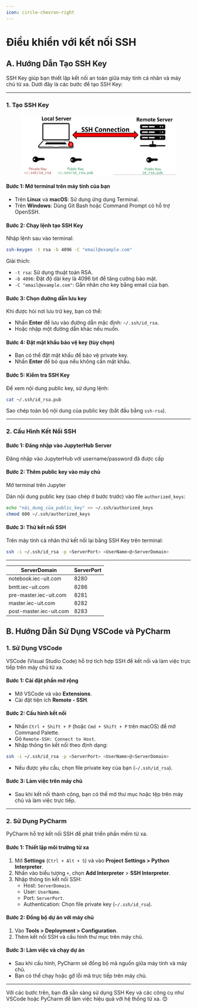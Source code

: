 ```yaml
---
icon: circle-chevron-right
---
```


# Điều khiển với kết nối SSH

## A. Hướng Dẫn Tạo SSH Key

SSH Key giúp bạn thiết lập kết nối an toàn giữa máy tính cá nhân và máy chủ từ xa. Dưới đây là các bước để tạo SSH Key:

***

### 1. Tạo SSH Key

<figure><img src="../.gitbook/assets/Screenshot 2025-01-24 231022.jpg" alt=""><figcaption></figcaption></figure>

#### Bước 1: Mở terminal trên máy tính của bạn

* Trên **Linux** và **macOS**: Sử dụng ứng dụng Terminal.
* Trên **Windows**: Dùng Git Bash hoặc Command Prompt có hỗ trợ OpenSSH.

#### Bước 2: Chạy lệnh tạo SSH Key

Nhập lệnh sau vào terminal:

```bash
ssh-keygen -t rsa -b 4096 -C "email@example.com"
```

Giải thích:

* `-t rsa`: Sử dụng thuật toán RSA.
* `-b 4096`: Đặt độ dài key là 4096 bit để tăng cường bảo mật.
* `-C "email@example.com"`: Gắn nhãn cho key bằng email của bạn.

#### Bước 3: Chọn đường dẫn lưu key

Khi được hỏi nơi lưu trữ key, bạn có thể:

* Nhấn **Enter** để lưu vào đường dẫn mặc định: `~/.ssh/id_rsa`.
* Hoặc nhập một đường dẫn khác nếu muốn.

#### Bước 4: Đặt mật khẩu bảo vệ key (tùy chọn)

* Bạn có thể đặt mật khẩu để bảo vệ private key.
* Nhấn **Enter** để bỏ qua nếu không cần mật khẩu.

#### Bước 5: Kiểm tra SSH Key

Để xem nội dung public key, sử dụng lệnh:

```bash
cat ~/.ssh/id_rsa.pub
```

Sao chép toàn bộ nội dung của public key (bắt đầu bằng `ssh-rsa`).

***

### 2. Cấu Hình Kết Nối SSH

#### Bước 1: Đăng nhập vào JupyterHub Server

Đăng nhập vào JupyterHub với username/password đã được cấp

#### Bước 2: Thêm public key vào máy chủ

Mở terminal trên Jupyter

Dán nội dung public key (sao chép ở bước trước) vào file `authorized_keys`:

```bash
echo "nội_dung_của_public_key" >> ~/.ssh/authorized_keys
chmod 600 ~/.ssh/authorized_keys
```

#### Bước 3: Thử kết nối SSH

Trên máy tính cá nhân thử kết nối lại bằng SSH Key trên terminal:

```bash
ssh -i ~/.ssh/id_rsa -p <ServerPort> <UserName>@<ServerDomain>
```

***

| ServerDomain            | ServerPort |
| ----------------------- | ---------- |
| notebook.iec-uit.com    | 8280       |
| bmtt.iec-uit.com        | 8286       |
| pre-master.iec-uit.com  | 8281       |
| master.iec-uit.com      | 8282       |
| post-master.iec-uit.com | 8283       |

## B. Hướng Dẫn Sử Dụng VSCode và PyCharm

### 1. Sử Dụng VSCode

VSCode (Visual Studio Code) hỗ trợ tích hợp SSH để kết nối và làm việc trực tiếp trên máy chủ từ xa.

#### Bước 1: Cài đặt phần mở rộng

* Mở VSCode và vào **Extensions**.
* Cài đặt tiện ích **Remote - SSH**.

#### Bước 2: Cấu hình kết nối

* Nhấn `Ctrl + Shift + P` (hoặc `Cmd + Shift + P` trên macOS) để mở Command Palette.
* Gõ `Remote-SSH: Connect to Host`.
* Nhập thông tin kết nối theo định dạng:

```bash
ssh -i ~/.ssh/id_rsa -p <ServerPort> <UserName>@<ServerDomain>
```

* Nếu được yêu cầu, chọn file private key của bạn (`~/.ssh/id_rsa`).

#### Bước 3: Làm việc trên máy chủ

* Sau khi kết nối thành công, bạn có thể mở thư mục hoặc tệp trên máy chủ và làm việc trực tiếp.

***

### 2. Sử Dụng PyCharm

PyCharm hỗ trợ kết nối SSH để phát triển phần mềm từ xa.

#### Bước 1: Thiết lập môi trường từ xa

1. Mở **Settings** (`Ctrl + Alt + S`) và vào **Project Settings > Python Interpreter**.
2. Nhấn vào biểu tượng `+`, chọn **Add Interpreter** > **SSH Interpreter**.
3. Nhập thông tin kết nối SSH:
   * Host: `ServerDomain`.
   * User: `UserName`.
   * Port: `ServerPort`.
   * Authentication: Chọn file private key (`~/.ssh/id_rsa`).

#### Bước 2: Đồng bộ dự án với máy chủ

1. Vào **Tools > Deployment > Configuration**.
2. Thêm kết nối SSH và cấu hình thư mục trên máy chủ.

#### Bước 3: Làm việc và chạy dự án

* Sau khi cấu hình, PyCharm sẽ đồng bộ mã nguồn giữa máy tính và máy chủ.
* Bạn có thể chạy hoặc gỡ lỗi mã trực tiếp trên máy chủ.

***

Với các bước trên, bạn đã sẵn sàng sử dụng SSH Key và các công cụ như VSCode hoặc PyCharm để làm việc hiệu quả với hệ thống từ xa. 😊
